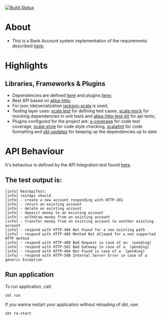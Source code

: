 [![Build Status](https://travis-ci.org/OlegEfrem/bank-account.svg?branch=master)](https://travis-ci.org/OlegEfrem/bank-account)

# About
* This is a Bank Account system implementation of the requirements described [here](Assignment.pdf);

# Highlights
## Libraries, Frameworks & Plugins
* Dependencies are defined [here](build.sbt) and 
plugins [here](/project/plugins.sbt);
* Rest API based on [akka-http](https://doc.akka.io/docs/akka-http/10.1.7/introduction.html?language=scala);
* For json (de)serialization [jackson-scala](https://github.com/FasterXML/jackson-module-scala) is used;
* Testing layer uses: [scala test](http://www.scalatest.org/) for defining test cases, [scala mock](http://scalamock.org/) for mocking dependencies in unit tests and 
[akka-http-test-kit](https://doc.akka.io/docs/akka-http/10.1.7/routing-dsl/testkit.html?language=scala) for api tests;
* Plugins configured for the project are: [s-coverage](https://github.com/scoverage/sbt-scoverage) for code test coverage, [scala-style](http://www.scalastyle.org/) for code style checking,
[scalafmt](https://scalameta.org/scalafmt/) for code formatting and [sbt-updates](https://github.com/rtimush/sbt-updates) for keeping up the dependencies up to date 

# API Behaviour
It's behaviour is defined by the API Integration test found [here](/src/test/scala/com/oef/bank/account/infrastructure/inbound/http/RestApiTest.scala).
## The test output is: 
```aidl
[info] RestApiTest:
[info] restApi should
[info] - create a new account responding with HTTP-201
[info] - return an existing account
[info] - delete an existing account
[info] - deposit money to an existing account
[info] - withdraw money from an existing account
[info] - transfer money from an existing account to another existing account
[info] - respond with HTTP-404 Not Found for a non existing path
[info] - respond with HTTP-405 Method Not Allowed for a non supported HTTP method
[info] - respond with HTTP-400 Bad Request in case of an  (pending)
[info] - respond with HTTP-502 Bad Gateway in case of a  (pending)
[info] - respond with HTTP-404 Not Found in case of a  (pending)
[info] - respond with HTTP-500 Internal Server Error in case of a generic Exception

```
## Run application
To run application, call:
```
sbt run
```
If you wanna restart your application without reloading of sbt, use:
```
sbt re-start
```